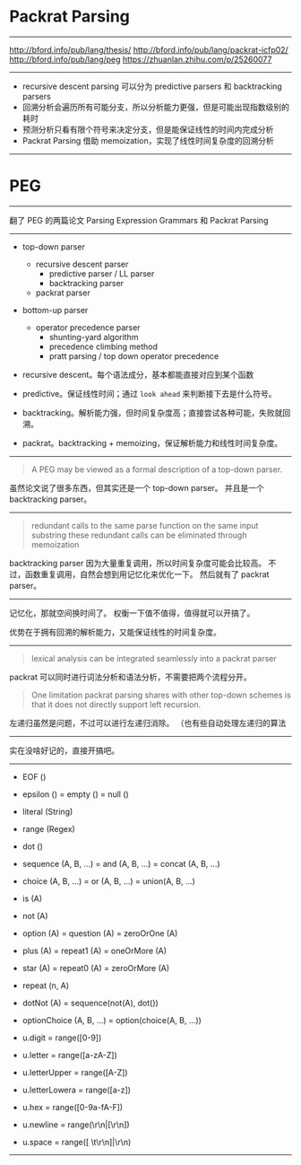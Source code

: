 # Packrat Parsing

---

http://bford.info/pub/lang/thesis/
http://bford.info/pub/lang/packrat-icfp02/
http://bford.info/pub/lang/peg
https://zhuanlan.zhihu.com/p/25260077

---

- recursive descent parsing 可以分为 predictive parsers 和 backtracking parsers
- 回溯分析会遍历所有可能分支，所以分析能力更强，但是可能出现指数级别的耗时
- 预测分析只看有限个符号来决定分支，但是能保证线性的时间内完成分析
- Packrat Parsing 借助 memoization，实现了线性时间复杂度的回溯分析

---

# PEG

---

翻了 PEG 的两篇论文
Parsing Expression Grammars 和 Packrat Parsing

---

- top-down parser
    - recursive descent parser
        - predictive parser / LL parser
        - backtracking parser
    - packrat parser

- bottom-up parser
    - operator precedence parser
        - shunting-yard algorithm
        - precedence climbing method
        - pratt parsing / top down operator precedence

- recursive descent。每个语法成分，基本都能直接对应到某个函数
- predictive。保证线性时间；通过 `look ahead` 来判断接下去是什么符号。
- backtracking。解析能力强，但时间复杂度高；直接尝试各种可能，失败就回溯。
- packrat。backtracking + memoizing，保证解析能力和线性时间复杂度。

---

> A PEG may be viewed as a formal description of a top-down parser.

虽然论文说了很多东西，但其实还是一个 top-down parser。
并且是一个 backtracking parser。

---

> redundant calls to the same parse function on the same input substring
> these redundant calls can be eliminated through memoization

backtracking parser 因为大量重复调用，所以时间复杂度可能会比较高。
不过，函数重复调用，自然会想到用记忆化来优化一下。
然后就有了 packrat parser。

---

记忆化，那就空间换时间了。
权衡一下值不值得，值得就可以开搞了。

优势在于拥有回溯的解析能力，又能保证线性的时间复杂度。

---

> lexical analysis can be integrated seamlessly into a packrat parser

packrat 可以同时进行词法分析和语法分析，不需要把两个流程分开。

> One limitation packrat parsing shares with other top-down schemes is that
> it does not directly support left recursion.

左递归虽然是问题，不过可以进行左递归消除。
（也有些自动处理左递归的算法

---

实在没啥好记的，直接开搞吧。

---

- EOF ()
- epsilon () = empty () = null ()
- literal (String)
- range (Regex)
- dot ()
- sequence (A, B, ...) = and (A, B, ...) = concat (A, B, ...)
- choice (A, B, ...) = or (A, B, ...) = union(A, B, ...)
- is (A)
- not (A)
- option (A) = question (A) = zeroOrOne (A)
- plus (A) = repeat1 (A) = oneOrMore (A)
- star (A) = repeat0 (A) = zeroOrMore (A)

- repeat (n, A)
- dotNot (A) = sequence(not(A), dot())
- optionChoice (A, B, ...) = option(choice(A, B, ...))

- u.digit = range([0-9])
- u.letter = range([a-zA-Z])
- u.letterUpper = range([A-Z])
- u.letterLowera = range([a-z])
- u.hex = range([0-9a-fA-F])
- u.newline = range(\r\n|[\r\n])
- u.space = range([ \t\r\n]|\r\n)

---

